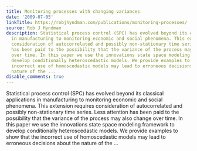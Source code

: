 ```yaml
---
title: Monitoring processes with changing variances
date: '2009-07-05'
linkTitle: https://robjhyndman.com/publications/monitoring-processes/
source: Rob J Hyndman
description: Statistical process control (SPC) has evolved beyond its classical applications
  in manufacturing to monitoring economic and social phenomena. This extension requires
  consideration of autocorrelated and possibly non-stationary time series. Less attention
  has been paid to the possibility that the variance of the process may also change
  over time. In this paper we use the innovations state space modeling framework to
  develop conditionally heteroscedastic models. We provide examples to show that the
  incorrect use of homoscedastic models may lead to erroneous decisions about the
  nature of the ...
disable_comments: true
---
```

Statistical process control (SPC) has evolved beyond its classical applications in manufacturing to monitoring economic and social phenomena. This extension requires consideration of autocorrelated and possibly non-stationary time series. Less attention has been paid to the possibility that the variance of the process may also change over time. In this paper we use the innovations state space modeling framework to develop conditionally heteroscedastic models. We provide examples to show that the incorrect use of homoscedastic models may lead to erroneous decisions about the nature of the ...